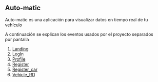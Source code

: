 Auto-matic
------
Auto-matic es una aplicación para visualizar datos en tiempo real de tu vehículo

A continuación se explican los eventos usados por el proyecto separados por pantalla
1. [Landing](https://github.com/UMRGRS/Auto-matic/tree/main/lib/app/UI/screens/landing)
2. [LogIn](https://github.com/UMRGRS/Auto-matic/tree/main/lib/app/UI/screens/logIn)
3. [Profile](https://github.com/UMRGRS/Auto-matic/tree/main/lib/app/UI/screens/profile)
4. [Register](https://github.com/UMRGRS/Auto-matic/tree/main/lib/app/UI/screens/register)
5. [Register_car](https://github.com/UMRGRS/Auto-matic/tree/main/lib/app/UI/screens/register_car)
6. [Vehicle_RD](https://github.com/UMRGRS/Auto-matic/tree/main/lib/app/UI/screens/vehicle_RD)
